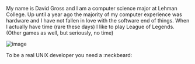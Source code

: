 My name is David Gross and I am a computer science major at Lehman College. Up until a year ago the majority of my computer experience was hardware and I have not fallen in love with the software end of things. 
When I actually have time (rare these days) I like to play League of Legends. (Other games as well, but seriously, no time)

![image](http://i.minus.com/il1jaw.gif)


To be a real UNIX developer you need a :neckbeard:
